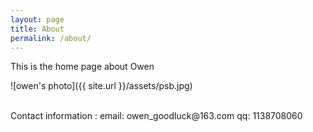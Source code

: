 ```yaml
---
layout: page
title: About
permalink: /about/
---
```


This is the home page about Owen

![owen's photo]({{ site.url }}/assets/psb.jpg)

</br>
Contact information :  
  email: owen_goodluck@163.com
  qq: 1138708060